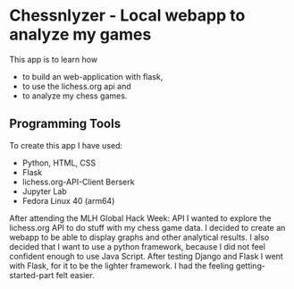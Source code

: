 # Chessnlyzer - Local webapp to analyze my games
This app is to learn how  
- to build an web-application with flask, 
- to use the lichess.org api and 
- to analyze my chess games.

## Programming Tools
To create this app I have used:
- Python, HTML, CSS
- Flask
- lichess.org-API-Client Berserk
- Jupyter Lab
- Fedora Linux 40 (arm64)

After attending the MLH Global Hack Week: API I wanted to explore the lichess.org API to do stuff with my chess game data. I decided to create an webapp to be able to display graphs and other analytical results.
I also decided that I want to use a python framework, because I did not feel confident enough to use Java Script.
After testing Django and Flask I went with Flask, for it to be the lighter framework. I had the feeling getting-started-part felt easier.
